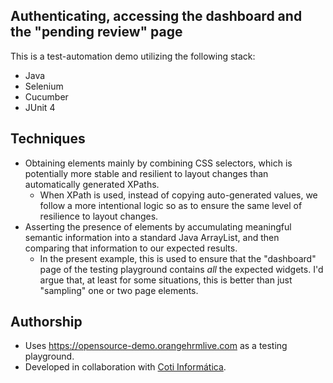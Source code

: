 ## Authenticating, accessing the dashboard and the "pending review" page

This is a test-automation demo utilizing the following stack:
- Java
- Selenium
- Cucumber
- JUnit 4

## Techniques

- Obtaining elements mainly by combining CSS selectors, which is potentially more stable and resilient to layout changes than automatically generated XPaths.
	- When XPath is used, instead of copying auto-generated values, we follow a more intentional logic so as to ensure the same level of resilience to layout changes.
- Asserting the presence of elements by accumulating meaningful semantic information into a standard Java ArrayList, and then comparing that information to our expected results.
	- In the present example, this is used to ensure that the "dashboard" page of the testing playground contains *all* the expected widgets. I'd argue that, at least for some situations, this is better than just "sampling" one or two page elements.

## Authorship

- Uses https://opensource-demo.orangehrmlive.com as a testing playground.
- Developed in collaboration with [Coti Informática](http://cotiinformatica.com.br).